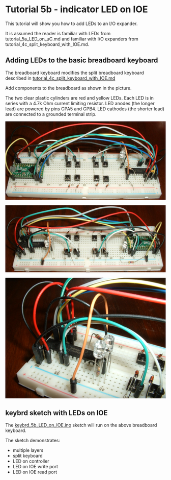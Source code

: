 Tutorial 5b - indicator LED on IOE
==================================
This tutorial will show you how to add LEDs to an I/O expander.

It is assumed the reader is familiar with LEDs from tutorial_5a_LED_on_uC.md
and familiar with I/O expanders from tutorial_4c_split_keyboard_with_IOE.md.

Adding LEDs to the basic breadboard keyboard
--------------------------------------------
The breadboard keyboard modifies the split breadboard keyboard described in [tutorial_4c_split_keyboard_with_IOE.md](tutorial_4c_split_keyboard_with_IOE.md)

Add components to the breadboard as shown in the picture.

The two clear plastic cylinders are red and yellow LEDs.
Each LED is in series with a 4.7k Ohm current limiting resistor.
LED anodes (the longer lead) are powered by pins GPA5 and GPB4.
LED cathodes (the shorter lead) are connected to a grounded terminal strip.

!["front"](keybrd_5b_LED_on_IOE/front.JPG "front")

!["back"](keybrd_5b_LED_on_IOE/back.JPG "back")

!["LEDs"](keybrd_5b_LED_on_IOE/LEDs.JPG "LEDs")

keybrd sketch with LEDs on IOE
------------------------------
The [keybrd_5b_LED_on_IOE.ino](keybrd_5b_LED_on_IOE/keybrd_5b_LED_on_IOE.ino) sketch will run on the above breadboard keyboard.

The sketch demonstrates:
* multiple layers
* split keyboard
* LED on controller
* LED on IOE write port
* LED on IOE read port
